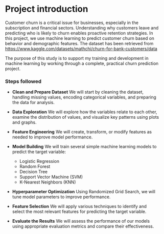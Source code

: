 # Project introduction 


Customer churn is a critical issue for businesses, especially in the subscription and financial sectors. Understanding why customers leave and predicting who is likely to churn enables proactive retention strategies. In this project, we use machine learning to predict customer churn based on behavior and demographic features. The dataset has been retrieved from https://www.kaggle.com/datasets/mathchi/churn-for-bank-customers/data

The purpose of this study is to support my training and development in machine learning by working through a complete, practical churn prediction project.

### Steps followed


* **Clean and Prepare Dataset**
  We will start by cleaning the dataset, handling missing values, encoding categorical variables, and preparing the data for analysis.

* **Data Exploration**
  We will explore how the variables relate to each other, examine the distribution of values, and visualize key patterns using plots and graphs.

* **Feature Engineering**
  We will create, transform, or modify features as needed to improve model performance.

* **Model Building**
  We will train several simple machine learning models to predict the target variable:

  * Logistic Regression
  * Random Forest
  * Decision Tree
  * Support Vector Machine (SVM)
  * K-Nearest Neighbors (KNN)

* **Hyperparameter Optimization**
  Using Randomized Grid Search, we will tune model parameters to improve performance.

* **Feature Selection**
  We will apply various techniques to identify and select the most relevant features for predicting the target variable.

* **Evaluate the Results**
  We will assess the performance of our models using appropriate evaluation metrics and compare their effectiveness.
